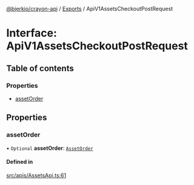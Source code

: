 [@bjerkio/crayon-api](../README.md) / [Exports](../modules.md) / ApiV1AssetsCheckoutPostRequest

# Interface: ApiV1AssetsCheckoutPostRequest

## Table of contents

### Properties

- [assetOrder](ApiV1AssetsCheckoutPostRequest.md#assetorder)

## Properties

### assetOrder

• `Optional` **assetOrder**: [`AssetOrder`](AssetOrder.md)

#### Defined in

[src/apis/AssetsApi.ts:61](https://github.com/bjerkio/crayon-api-js/blob/22cd66d/src/apis/AssetsApi.ts#L61)

